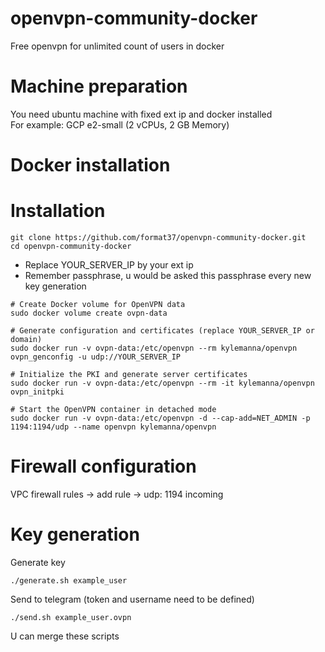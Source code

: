 # openvpn-community-docker
Free openvpn for unlimited count of users in docker

# Machine preparation
You need ubuntu machine with fixed ext ip and docker installed  
For example: GCP e2-small (2 vCPUs, 2 GB Memory)
# Docker installation

# Installation
```
git clone https://github.com/format37/openvpn-community-docker.git
cd openvpn-community-docker
```

* Replace YOUR_SERVER_IP by your ext ip  
* Remember passphrase, u would be asked this passphrase every new key generation  
```
# Create Docker volume for OpenVPN data
sudo docker volume create ovpn-data

# Generate configuration and certificates (replace YOUR_SERVER_IP or domain)
sudo docker run -v ovpn-data:/etc/openvpn --rm kylemanna/openvpn ovpn_genconfig -u udp://YOUR_SERVER_IP

# Initialize the PKI and generate server certificates
sudo docker run -v ovpn-data:/etc/openvpn --rm -it kylemanna/openvpn ovpn_initpki

# Start the OpenVPN container in detached mode
sudo docker run -v ovpn-data:/etc/openvpn -d --cap-add=NET_ADMIN -p 1194:1194/udp --name openvpn kylemanna/openvpn
```

# Firewall configuration
VPC firewall rules -> add rule -> udp: 1194 incoming

# Key generation
Generate key
```
./generate.sh example_user
```
Send to telegram
(token and username need to be defined)
```
./send.sh example_user.ovpn
```
U can merge these scripts